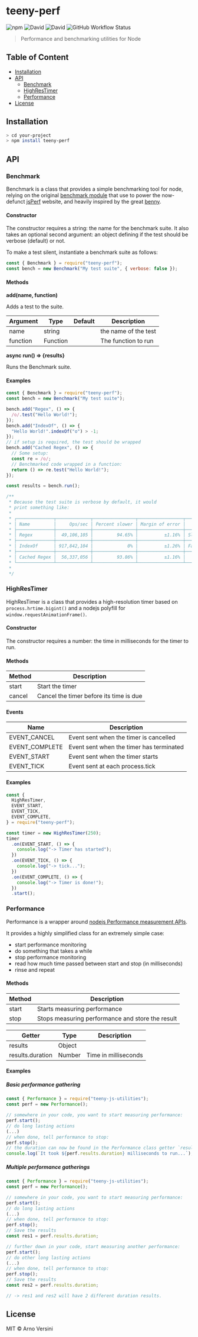 # teeny-perf

![npm](https://img.shields.io/npm/v/teeny-perf?label=version&logo=npm)
![David](https://img.shields.io/david/aversini/teeny-perf?logo=npm)
![David](https://img.shields.io/david/dev/aversini/teeny-perf?logo=npm)
![GitHub Workflow Status](https://img.shields.io/github/workflow/status/aversini/teeny-perf/coverage?label=coverage&logo=github)

> Performance and benchmarking utilities for Node

## Table of Content

- [Installation](#installation)
- [API](#api)
  - [Benchmark](#benchmark)
  - [HighResTimer](#highrestimer)
  - [Performance](#performance)
- [License](#license)

## Installation

```sh
> cd your-project
> npm install teeny-perf
```

## API

### Benchmark

Benchmark is a class that provides a simple benchmarking tool for node, relying on the original [benchmark module](https://www.npmjs.com/package/benchmark) that use to power the now-defunct [jsPerf](https://jsperf.com/) website, and heavily inspired by the great [benny](https://www.npmjs.com/package/benny).

#### Constructor

The constructor requires a string: the name for the benchmark suite.
It also takes an optional second argument: an object defining if the test should be verbose (default) or not.

To make a test silent, instantiate a benchmark suite as follows:

```js
const { Benchmark } = require("teeny-perf");
const bench = new Benchmark("My test suite", { verbose: false });
```

#### Methods

**add(name, function)**

Adds a test to the suite.

| Argument | Type     | Default | Description          |
| -------- | -------- | ------- | -------------------- |
| name     | string   |         | the name of the test |
| function | Function |         | The function to run  |

**async run() => {results}**

Runs the Benchmark suite.

#### Examples

```js
const { Benchmark } = require("teeny-perf");
const bench = new Benchmark("My test suite");

bench.add("Regex", () => {
  /o/.test("Hello World!");
});
bench.add("IndexOf", () => {
  "Hello World!".indexOf("o") > -1;
});
// if setup is required, the test should be wrapped
bench.add("Cached Regex", () => {
  // Some setup:
  const re = /o/;
  // Benchmarked code wrapped in a function:
  return () => re.test("Hello World!");
});

const results = bench.run();

/**
 * Because the test suite is verbose by default, it would
 * print something like:
 *
 * ┌──────────────┬─────────────┬────────────────┬─────────────────┬─────────┐
 * │ Name         │     Ops/sec │ Percent slower │ Margin of error │    Rank │
 * ├──────────────┼─────────────┼────────────────┼─────────────────┼─────────┤
 * │ Regex        │  49,106,105 │         94.65% │          ±1.16% │ Slowest │
 * ├──────────────┼─────────────┼────────────────┼─────────────────┼─────────┤
 * │ IndexOf      │ 917,842,104 │             0% │          ±1.26% │ Fastest │
 * ├──────────────┼─────────────┼────────────────┼─────────────────┼─────────┤
 * │ Cached Regex │  56,337,056 │         93.86% │          ±1.16% │         │
 * └──────────────┴─────────────┴────────────────┴─────────────────┴─────────┘
 *
 */
```

### HighResTimer

HighResTimer is a class that provides a high-resolution timer based on `process.hrtime.bigint()` and a nodejs polyfill for `window.requestAnimationFrame()`.

#### Constructor

The constructor requires a number: the time in milliseconds for the timer to run.

#### Methods

| Method | Description                             |
| ------ | --------------------------------------- |
| start  | Start the timer                         |
| cancel | Cancel the timer before its time is due |

#### Events

| Name           | Description                              |
| -------------- | ---------------------------------------- |
| EVENT_CANCEL   | Event sent when the timer is cancelled   |
| EVENT_COMPLETE | Event sent when the timer has terminated |
| EVENT_START    | Event sent when the timer starts         |
| EVENT_TICK     | Event sent at each process.tick          |

#### Examples

```js
const {
  HighResTimer,
  EVENT_START,
  EVENT_TICK,
  EVENT_COMPLETE,
} = require("teeny-perf");

const timer = new HighResTimer(250);
timer
  .on(EVENT_START, () => {
    console.log("-> Timer has started");
  })
  .on(EVENT_TICK, () => {
    console.log("-> tick...");
  })
  .on(EVENT_COMPLETE, () => {
    console.log("-> Timer is done!");
  })
  .start();
```

### Performance

Performance is a wrapper around [nodejs Performance measurement APIs](https://nodejs.org/api/perf_hooks.html).

It provides a highly simplified class for an extremely simple case:

- start performance monitoring
- do something that takes a while
- stop performance monitoring
- read how much time passed between start and stop (in milliseconds)
- rinse and repeat

#### Methods

| Method | Description                                      |
| ------ | ------------------------------------------------ |
| start  | Starts measuring performance                     |
| stop   | Stops measuring performance and store the result |

| Getter           | Type   | Description          |
| ---------------- | ------ | -------------------- |
| results          | Object |                      |
| results.duration | Number | Time in milliseconds |

#### Examples

##### Basic performance gathering

```js
const { Performance } = require("teeny-js-utilities");
const perf = new Performance();

// somewhere in your code, you want to start measuring performance:
perf.start();
// do long lasting actions
(...)
// when done, tell performance to stop:
perf.stop();
// the duration can now be found in the Performance class getter `results`:
console.log(`It took ${perf.results.duration} milliseconds to run...`);
```

##### Multiple performance gatherings

```js
const { Performance } = require("teeny-js-utilities");
const perf = new Performance();

// somewhere in your code, you want to start measuring performance:
perf.start();
// do long lasting actions
(...)
// when done, tell performance to stop:
perf.stop();
// Save the results
const res1 = perf.results.duration;

// further down in your code, start measuring another performance:
perf.start();
// do other long lasting actions
(...)
// when done, tell performance to stop:
perf.stop();
// Save the results
const res2 = perf.results.duration;

// -> res1 and res2 will have 2 different duration results.

```

## License

MIT © Arno Versini
